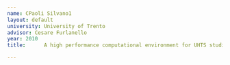 ```yaml
---
name: CPaoli Silvano1
layout: default
university: University of Trento
advisor: Cesare Furlanello
year: 2010
title:  	A high performance computational environment for UHTS studies

---
```

